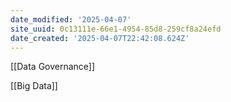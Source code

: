 ```yaml
---
date_modified: '2025-04-07'
site_uuid: 0c13111e-66e1-4954-85d8-259cf8a24efd
date_created: '2025-04-07T22:42:08.624Z'
---
```


[[Data Governance]]

[[Big Data]]